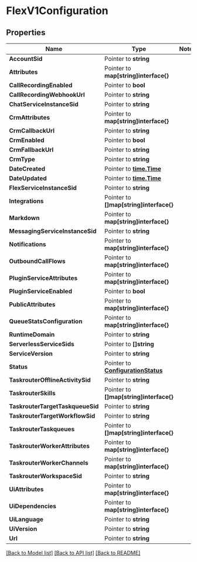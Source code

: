 # FlexV1Configuration

## Properties
Name | Type | Notes
------------ | ------------- | -------------
**AccountSid** | Pointer to **string** | 
**Attributes** | Pointer to **map[string]interface{}** | 
**CallRecordingEnabled** | Pointer to **bool** | 
**CallRecordingWebhookUrl** | Pointer to **string** | 
**ChatServiceInstanceSid** | Pointer to **string** | 
**CrmAttributes** | Pointer to **map[string]interface{}** | 
**CrmCallbackUrl** | Pointer to **string** | 
**CrmEnabled** | Pointer to **bool** | 
**CrmFallbackUrl** | Pointer to **string** | 
**CrmType** | Pointer to **string** | 
**DateCreated** | Pointer to [**time.Time**](time.Time.md) | 
**DateUpdated** | Pointer to [**time.Time**](time.Time.md) | 
**FlexServiceInstanceSid** | Pointer to **string** | 
**Integrations** | Pointer to **[]map[string]interface{}** | 
**Markdown** | Pointer to **map[string]interface{}** | 
**MessagingServiceInstanceSid** | Pointer to **string** | 
**Notifications** | Pointer to **map[string]interface{}** | 
**OutboundCallFlows** | Pointer to **map[string]interface{}** | 
**PluginServiceAttributes** | Pointer to **map[string]interface{}** | 
**PluginServiceEnabled** | Pointer to **bool** | 
**PublicAttributes** | Pointer to **map[string]interface{}** | 
**QueueStatsConfiguration** | Pointer to **map[string]interface{}** | 
**RuntimeDomain** | Pointer to **string** | 
**ServerlessServiceSids** | Pointer to **[]string** | 
**ServiceVersion** | Pointer to **string** | 
**Status** | Pointer to [**ConfigurationStatus**](configuration_status.md) | 
**TaskrouterOfflineActivitySid** | Pointer to **string** | 
**TaskrouterSkills** | Pointer to **[]map[string]interface{}** | 
**TaskrouterTargetTaskqueueSid** | Pointer to **string** | 
**TaskrouterTargetWorkflowSid** | Pointer to **string** | 
**TaskrouterTaskqueues** | Pointer to **[]map[string]interface{}** | 
**TaskrouterWorkerAttributes** | Pointer to **map[string]interface{}** | 
**TaskrouterWorkerChannels** | Pointer to **map[string]interface{}** | 
**TaskrouterWorkspaceSid** | Pointer to **string** | 
**UiAttributes** | Pointer to **map[string]interface{}** | 
**UiDependencies** | Pointer to **map[string]interface{}** | 
**UiLanguage** | Pointer to **string** | 
**UiVersion** | Pointer to **string** | 
**Url** | Pointer to **string** | 

[[Back to Model list]](../README.md#documentation-for-models) [[Back to API list]](../README.md#documentation-for-api-endpoints) [[Back to README]](../README.md)


